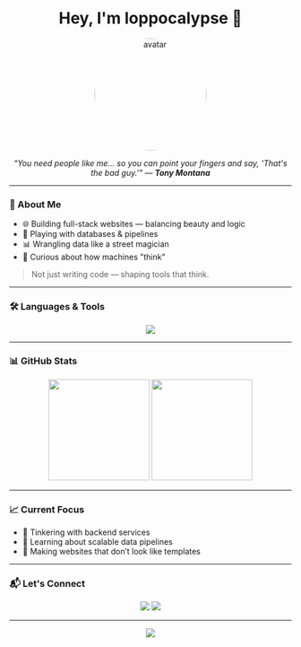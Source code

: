 <h1 align="center">Hey, I'm loppocalypse 👾</h1>

<p align="center">
  <img src="https://i.imgur.com/fZ3M1fX.gif" width="200" style="border-radius: 50%" alt="avatar" />
</p>

<p align="center">
  <i>"You need people like me... so you can point your fingers and say, 'That's the bad guy.'" — <b>Tony Montana</b></i>
</p>

---

### 🧠 About Me

- 🌐 Building full-stack websites — balancing beauty and logic
- 🧱 Playing with databases & pipelines
- 📊 Wrangling data like a street magician
- 🧬 Curious about how machines "think"

> Not just writing code — shaping tools that think.

---

### 🛠️ Languages & Tools

<p align="center">
  <img src="https://skillicons.dev/icons?i=c,cpp,java,js,php,css,html,mysql,mongodb,git,vscode,figma" />
</p>

---

### 📊 GitHub Stats

<p align="center">
  <img src="https://github-readme-stats.vercel.app/api?username=loppocalypse&show_icons=true&theme=tokyonight&hide_border=true" height="180"/>
  <img src="https://github-readme-stats.vercel.app/api/top-langs/?username=loppocalypse&layout=compact&theme=tokyonight&hide_border=true" height="180"/>
</p>

---

### 📈 Current Focus

- 🔧 Tinkering with backend services
- 🧪 Learning about scalable data pipelines
- 🎨 Making websites that don’t look like templates

---

### 📬 Let's Connect

<p align="center">
  <!-- Add links here when you’re ready -->
  <a href="mailto:yourmail@example.com"><img src="https://img.shields.io/badge/Email-red?style=for-the-badge&logo=gmail" /></a>
  <a href="https://linkedin.com/in/yourprofile"><img src="https://img.shields.io/badge/LinkedIn-blue?style=for-the-badge&logo=linkedin" /></a>
</p>

---

<p align="center">
  <img src="https://readme-typing-svg.demolab.com?font=Fira+Code&pause=1000&color=00FEEF&center=true&vCenter=true&width=435&lines=Code+is+how+I+think.;Chaos+is+a+ladder.;Let+the+stack+overflow." />
</p>
